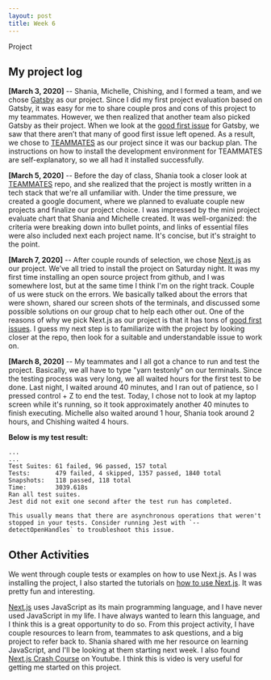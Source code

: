 ```yaml
---
layout: post
title: Week 6
---
```


Project

My project log
---


**[March 3, 2020]** -- Shania, Michelle, Chishing, and I formed a team, and we chose [Gatsby](https://github.com/gatsbyjs) as our project. Since I did my first project evaluation based on Gatsby, it was easy for me to share couple pros and cons of this project to my teammates. However, we then realized that another team also picked Gatsby as their project. When we look at the [good first issue](https://github.com/gatsbyjs/gatsby/labels/good%20first%20issue) for Gatsby, we saw that there aren’t that many of good first issue left opened. As a result, we chose to [TEAMMATES](https://github.com/TEAMMATES/teammates) as our project since it was our backup plan. The instructions on how to install the development environment for TEAMMATES are self-explanatory, so we all had it installed successfully.


**[March 5, 2020]** -- Before the day of class, Shania took a closer look at [TEAMMATES](https://github.com/TEAMMATES/teammates) repo, and she realized that the project is mostly written in a tech stack that we're all unfamiliar with. Under the time pressure, we created a google document, where we planned to evaluate couple new projects and finalize our project choice. I was impressed by the mini project evaluate chart that Shania and Michelle created. It was well-organized: the criteria were breaking down into bullet points, and links of essential files were also included next each project name. It's concise, but it's straight to the point. 


**[March 7, 2020]** -- After couple rounds of selection, we chose [Next.js](https://github.com/zeit/next.js/) as our project. We’ve all tried to install the project on Saturday night. It was my first time installing an open source project from github, and I was somewhere lost, but at the same time I think I'm on the right track. Couple of us were stuck on the errors. We basically talked about the errors that were shown, shared our screen shots of the terminals, and discussed some possible solutions on our group chat to help each other out. One of the reasons of why we pick Next.js as our project is that it has tons of [good first issues](https://github.com/zeit/next.js/labels/good%20first%20issue). I guess my next step is to familiarize with the project by looking closer at the repo, then look for a suitable and understandable issue to work on. 


**[March 8, 2020]** -- My teammates and I all got a chance to run and test the project. Basically, we all have to type "yarn testonly" on our terminals. Since the testing process was very long, we all waited hours for the first test to be done. Last night, I waited around 40 minutes, and I ran out of patience, so I pressed control + Z to end the test. Today, I chose not to look at my laptop screen while it's running, so it took approximately another 40 minutes to finish executing. Michelle also waited around 1 hour, Shania took around 2 hours, and Chishing waited 4 hours.

**Below is my test result:**
```
...
...
Test Suites: 61 failed, 96 passed, 157 total
Tests:       479 failed, 4 skipped, 1357 passed, 1840 total
Snapshots:   118 passed, 118 total
Time:        3039.618s
Ran all test suites.
Jest did not exit one second after the test run has completed.

This usually means that there are asynchronous operations that weren't stopped in your tests. Consider running Jest with `--detectOpenHandles` to troubleshoot this issue.
```

Other Activities
---

We went through couple tests or examples on how to use Next.js. As I was installing the project, I also started the tutorials on [how to use Next.js](https://nextjs.org/learn/basics/getting-started). It was pretty fun and interesting. 

[Next.js](https://github.com/zeit/next.js/) uses JavaScript as its main programming language, and I have never used JavaScript in my life. I have always wanted to learn this language, and I think this is a great opportunity to do so. From this project activity, I have couple resources to learn from, teammates to ask questions, and a big project to refer back to. Shania shared with me her resource on learning JavaScript, and I'll be looking at them starting next week. I also found [Next.js Crash Course](https://www.youtube.com/watch?v=IkOVe40Sy0U) on Youtube. I think this is video is very useful for getting me started on this project.





